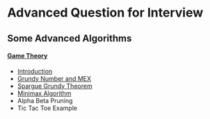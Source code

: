 # Advanced Question for Interview


## Some Advanced Algorithms

#### [Game Theory](https://www.geeksforgeeks.org/game-theory/)
* [Introduction](https://www.geeksforgeeks.org/introduction-to-combinatorial-game-theory/)
* [Grundy Number and MEX](https://www.geeksforgeeks.org/combinatorial-game-theory-set-3-grundy-numbersnimbers-and-mex/)
* [Spargue Grundy Theorem](https://www.youtube.com/watch?v=GRlGknQEOW8)
* [Minimax Algorithm](https://www.youtube.com/watch?v=KU9Ch59-4vw)
* Alpha Beta Pruning
* Tic Tac Toe Example
